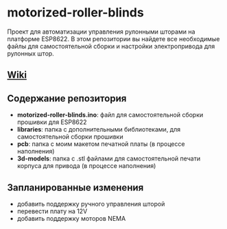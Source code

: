 # motorized-roller-blinds

Проект для автоматизации управления рулонными шторами на платформе ESP8622.
В этом репозитории вы найдете все необходимые файлы для самостоятельной сборки и настройки электропривода для рулонных штор.

## [Wiki](https://github.com/godovik/motorized-roller-blinds/wiki)

## Содержание репозитория

- **motorized-roller-blinds.ino**: файл для самостоятельной сборки прошивки для ESP8622
- **libraries**: папка с дополнительными библиотеками, для самостоятельной сборки прошивки
- **pcb**: папка с моим макетом печатной платы (в процессе наполнения)
- **3d-models**: папка с .stl файлами для самостоятельной печати корпуса для привода (в процессе наполнения)

## Запланированные изменения

- добавить поддержку ручного управления шторой
- перевести плату на 12V
- добавить поддержку моторов NEMA 
